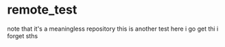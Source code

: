 # remote_test
note that it's a meaningless repository 
this is another test
here i go
get thi
i forget sths
